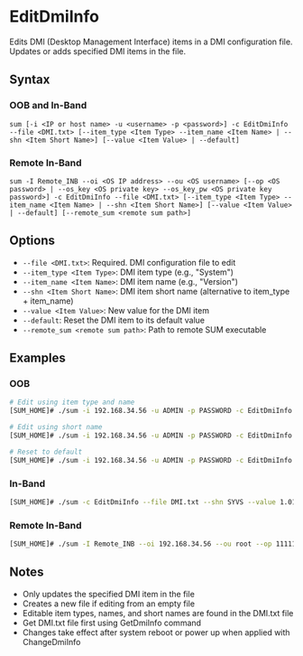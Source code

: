 # EditDmiInfo

Edits DMI (Desktop Management Interface) items in a DMI configuration file. Updates or adds specified DMI items in the file.

## Syntax

### OOB and In-Band
```
sum [-i <IP or host name> -u <username> -p <password>] -c EditDmiInfo --file <DMI.txt> [--item_type <Item Type> --item_name <Item Name> | --shn <Item Short Name>] [--value <Item Value> | --default]
```

### Remote In-Band
```
sum -I Remote_INB --oi <OS IP address> --ou <OS username> [--op <OS password> | --os_key <OS private key> --os_key_pw <OS private key password>] -c EditDmiInfo --file <DMI.txt> [--item_type <Item Type> --item_name <Item Name> | --shn <Item Short Name>] [--value <Item Value> | --default] [--remote_sum <remote sum path>]
```

## Options

- `--file <DMI.txt>`: Required. DMI configuration file to edit
- `--item_type <Item Type>`: DMI item type (e.g., "System")
- `--item_name <Item Name>`: DMI item name (e.g., "Version")
- `--shn <Item Short Name>`: DMI item short name (alternative to item_type + item_name)
- `--value <Item Value>`: New value for the DMI item
- `--default`: Reset the DMI item to its default value
- `--remote_sum <remote sum path>`: Path to remote SUM executable

## Examples

### OOB
```bash
# Edit using item type and name
[SUM_HOME]# ./sum -i 192.168.34.56 -u ADMIN -p PASSWORD -c EditDmiInfo --file DMI.txt --item_type "System" --item_name "Version" --value "1.02"

# Edit using short name
[SUM_HOME]# ./sum -i 192.168.34.56 -u ADMIN -p PASSWORD -c EditDmiInfo --file DMI.txt --shn SYVS --value "1.02"

# Reset to default
[SUM_HOME]# ./sum -i 192.168.34.56 -u ADMIN -p PASSWORD -c EditDmiInfo --file DMI.txt --shn SYVS --default
```

### In-Band
```bash
[SUM_HOME]# ./sum -c EditDmiInfo --file DMI.txt --shn SYVS --value 1.01
```

### Remote In-Band
```bash
[SUM_HOME]# ./sum -I Remote_INB --oi 192.168.34.56 --ou root --op 111111 -c EditDmiInfo --file DMI.txt --shn SYVS --value 1.01 --remote_sum /root/sum
```

## Notes

- Only updates the specified DMI item in the file
- Creates a new file if editing from an empty file
- Editable item types, names, and short names are found in the DMI.txt file
- Get DMI.txt file first using GetDmiInfo command
- Changes take effect after system reboot or power up when applied with ChangeDmiInfo